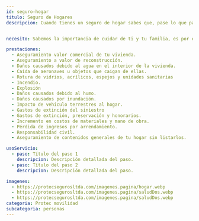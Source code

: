 ```yaml
---
id: seguro-hogar
titulo: Seguro de Hogares
descripcion: Cuando tienes un seguro de hogar sabes que, pase lo que pase, conservas el patrimonio que has construido con los años o que estás iniciando, así proteges el lugar en el que vives, los electrodomésticos y muebles, tus elementos personales, las prendas de vestir que usas todos los días y hasta los elementos asociados al negocio que tienes en tu vivienda. Si en algún momento ocurre un evento cubierto por el seguro, como un incendio, huracán, derrumbe, entre otros, te reembolsamos el dinero para que sustituyas lo que resulte afectado. También tienes la opción de obtener coberturas adicionales que te respaldan en caso de robo, con o sin violencia, daños a otros y daños o pérdidas de contenidos móviles  que pueden estar por fuera de tu vivienda, por ejemplo computadores portátiles, tabletas o cámaras fotográficas.


necesito: Sabemos la importancia de cuidar de ti y tu familia, es por ello que, te brindamos las mejores opciones que te permitirán disfrutar de los momentos más especiales de tu vida con tranquilidad.

prestaciones: 
  - Aseguramiento valor comercial de tu vivienda.
  - Aseguramiento a valor de reconstrucción.
  - Daños causados debido al agua en el interior de la vivienda.
  - Caída de aeronaves u objetos que caigan de ellas.
  - Rotura de vidrios, acrílicos, espejos y unidades sanitarias
  - Incendio.
  - Explosión
  - Daños causados debido al humo.
  - Daños causados por inundación.
  - Impacto de vehiculo terrestres al hogar.
  - Gastos de extinción del siniestro
  - Gastos de extinción, preservación y honorarios.
  - Incremento en costos de materiales y mano de obra.
  - Pérdida de ingresos por arrendamiento.
  - Responsabilidad civil.
  - Aseguramiento de contenidos generales de tu hogar sin listarlos.

usoServicio:
  - paso: Título del paso 1
    descripcion: Descripción detallada del paso.
  - paso: Título del paso 2
    descripcion: Descripción detallada del paso.

imagenes:
  - https://protecsegurosltda.com/imagenes.pagina/hogar.webp
  - https://protecsegurosltda.com/imagenes.pagina/saludDos.webp
  - https://protecsegurosltda.com/imagenes.pagina/saludDos.webp
categoria: Protec movilidad
subcategoria: personas
---
```

